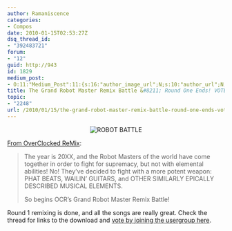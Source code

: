 ```yaml
---
author: Ramaniscence
categories:
- Compos
date: 2010-01-15T02:53:27Z
dsq_thread_id:
- "392483721"
forum:
- "12"
guid: http://943
id: 1829
medium_post:
- O:11:"Medium_Post":11:{s:16:"author_image_url";N;s:10:"author_url";N;s:11:"byline_name";N;s:12:"byline_email";N;s:10:"cross_link";N;s:2:"id";N;s:21:"follower_notification";N;s:7:"license";N;s:14:"publication_id";N;s:6:"status";N;s:3:"url";N;}
title: The Grand Robot Master Remix Battle &#8211; Round One Ends! VOTE!
topic:
- "2248"
url: /2010/01/15/the-grand-robot-master-remix-battle-round-one-ends-vote/
---
```


<div align="center">
  <img src="images/newsMisc/robotBattle.png" alt="ROBOT BATTLE" border="0" />
</div>

<a href="http://ocremix.org/forums/showthread.php?t=26822" target="_blank">From OverClocked ReMix</a>:

> The year is 20XX, and the Robot Masters of the world have come together in order to fight for supremacy, but not with elemental abilities! No! They&#8217;ve decided to fight with a more potent weapon: PHAT BEATS, WAILIN&#8217; GUITARS, and OTHER SIMILARLY EPICALLY DESCRIBED MUSICAL ELEMENTS.
> 
> So begins OCR&#8217;s Grand Robot Master Remix Battle!

Round 1 remixing is done, and all the songs are really great. Check the thread for links to the download and <a href="http://ocremix.org/forums/group.php?groupid=7" target="_blank">vote by joining the usergroup here</a>.